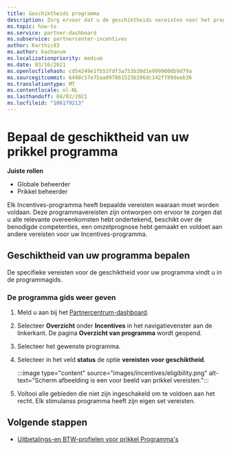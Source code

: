 ```yaml
---
title: Geschiktheids programma
description: Zorg ervoor dat u de geschiktheids vereisten voor het programma stimulans hebt vervuld. Dit proces omvat het controleren van de geschiktheid in de programma gids.
ms.topic: how-to
ms.service: partner-dashboard
ms.subservice: partnercenter-incentives
author: Karthic83
ms.author: kashanum
ms.localizationpriority: medium
ms.date: 03/16/2021
ms.openlocfilehash: cd54249e1fb53fdf3a753b38d1e9999008b9d79a
ms.sourcegitcommit: 6498c57e75aa097861523b206dc142f789deeb36
ms.translationtype: MT
ms.contentlocale: nl-NL
ms.lasthandoff: 04/02/2021
ms.locfileid: "106179213"
---
```

# <a name="determine-your-incentives-program-eligibility"></a>Bepaal de geschiktheid van uw prikkel programma

**Juiste rollen**

- Globale beheerder
- Prikkel beheerder

 Elk Incentives-programma heeft bepaalde vereisten waaraan moet worden voldaan. Deze programmavereisten zijn ontworpen om ervoor te zorgen dat u alle relevante overeenkomsten hebt ondertekend, beschikt over de benodigde competenties, een omzetprognose hebt gemaakt en voldoet aan andere vereisten voor uw Incentives-programma.

## <a name="determining-your-program-eligibility"></a>Geschiktheid van uw programma bepalen

De specifieke vereisten voor de geschiktheid voor uw programma vindt u in de programmagids. 

### <a name="to-see-your-program-guide"></a>De programma gids weer geven

1. Meld u aan bij het [Partnercentrum-dashboard](https://partner.microsoft.com/dashboard/).

2. Selecteer **Overzicht** onder **Incentives** in het navigatievenster aan de linkerkant. De pagina **Overzicht van programma** wordt geopend.

3. Selecteer het gewenste programma.

4. Selecteer in het veld **status** de optie **vereisten voor geschiktheid**.

   :::image type="content" source="images/incentives/eligibility.png" alt-text="Scherm afbeelding is een voor beeld van prikkel vereisten.":::

5. Voltooi alle gebieden die niet zijn ingeschakeld om te voldoen aan het recht. Elk stimulanss programma heeft zijn eigen set vereisten.

## <a name="next-steps"></a>Volgende stappen

- [Uitbetalings-en BTW-profielen voor prikkel Programma's](incentives-create-and-manage-your-payout-and-tax-profiles.md)
